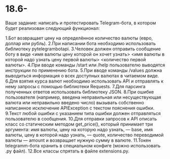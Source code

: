# 18.6-
Ваше задание: написать и протестировать Telegram-бота, в котором будет реализован следующий функционал:

1.Бот возвращает цену на определённое количество валюты (евро, доллар или рубль).
2.При написании бота необходимо использовать библиотеку pytelegrambotapi.
3.Человек должен отправить сообщение боту в виде <имя валюты цену которой он хочет узнать> <имя валюты в которой надо узнать цену первой валюты> <количество первой валюты>.
4.При вводе команды /start или /help пользователю выводятся инструкции по применению бота.
5.При вводе команды /values должна выводиться информация о всех доступных валютах в читаемом виде.
6.Для взятия курса валют необходимо использовать API и отправлять к нему запросы с помощью библиотеки Requests.
7.Для парсинга полученных ответов использовать библиотеку JSON.
8.При ошибке пользователя (например, введена неправильная или несуществующая валюта или неправильно введено число) вызывать собственно написанное исключение APIException с текстом пояснения ошибки.
9.Текст любой ошибки с указанием типа ошибки должен отправляться пользователю в сообщения.
10.Для отправки запросов к API описать класс со статическим методом get_price(), который принимает три аргумента: имя валюты, цену на которую надо узнать, — base, имя валюты, цену в которой надо узнать, — quote, количество переводимой валюты — amount и возвращает нужную сумму в валюте.
11.Токен telegramm-бота хранить в специальном конфиге (можно использовать .py файл).
12.Все классы спрятать в файле extensions.py.
